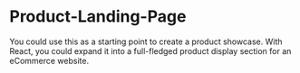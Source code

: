 # Product-Landing-Page
You could use this as a starting point to create a product showcase. With React, you could expand it into a full-fledged product display section for an eCommerce website.
